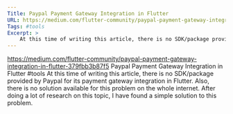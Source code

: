```yaml
---
Title: Paypal Payment Gateway Integration in Flutter
URL: https://medium.com/flutter-community/paypal-payment-gateway-integration-in-flutter-379fbb3b87f5
Tags: #tools
Excerpt: >
    At this time of writing this article, there is no SDK/package provided by Paypal for its payment gateway integration in Flutter. Also, there is no solution available for this problem on the whole internet. After doing a lot of research on this topic, I have found a simple solution to this problem.
---
```

https://medium.com/flutter-community/paypal-payment-gateway-integration-in-flutter-379fbb3b87f5
Paypal Payment Gateway Integration in Flutter
#tools
At this time of writing this article, there is no SDK/package provided by Paypal for its payment gateway integration in Flutter. Also, there is no solution available for this problem on the whole internet. After doing a lot of research on this topic, I have found a simple solution to this problem.